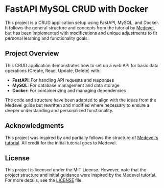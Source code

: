 # FastAPI MySQL CRUD with Docker

This project is a CRUD application setup using FastAPI, MySQL, and Docker. It follows the general structure and concepts from the tutorial by [Medevel](https://medevel.com/fastapi-and-mysql-crud-docker/), but has been implemented with modifications and unique adjustments to fit personal learning and functionality goals.

## Project Overview

This CRUD application demonstrates how to set up a web API for basic data operations (Create, Read, Update, Delete) with:
- **FastAPI**: For handling API requests and responses
- **MySQL**: For database management and data storage
- **Docker**: For containerizing and managing dependencies

The code and structure have been adapted to align with the ideas from the Medevel guide but rewritten and modified where necessary to ensure a deeper understanding and personalized functionality.

## Acknowledgments

This project was inspired by and partially follows the structure of [Medevel's tutorial](https://medevel.com/fastapi-and-mysql-crud-docker/). All credit for the initial tutorial goes to Medevel.

## License

This project is licensed under the MIT License. However, note that the project structure and initial guidance were inspired by the Medevel tutorial. For more details, see the [LICENSE](LICENSE) file.
